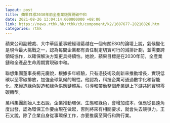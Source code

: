 ```yaml
---
layout: post
title: 蘋果目標2030年前全產業鏈實現碳中和
date: 2021-08-26 13:04:14.000000000 +08:00
link: https://news.rthk.hk/rthk/ch/component/k2/1607677-20210826.htm
categories: rthk
---
```


蘋果公司副總裁、大中華區董事總經理葛越在一個有關ESG的論壇上說，氣候變化是現今最大挑戰之一，認為每間企業都有責任制定切實可行的減排計劃，並需要跨領域協作，以確保解決方案更具持續性。她說，蘋果目標是在2030年前，全產業鏈和全產品生命周期實現碳中和。

聯想集團董事長楊元慶說，根據多年經驗，只有憑技術及創新來推動增長，實現低碳以至零碳排放，加強全球氣候的韌性。他認為，科技企業可通過數字化和智能化，來締造綠色製造和綠色供應鏈體系，引導和帶動整個產業鏈上下游共同實現零碳轉型。

萬科集團創始人王石說，企業推動環保、生態和綠色，會增加成本，但應從長遠角度出發，認為環保工作要由現在做起，否則將來有相關要求，就會失去競爭力。王石又說，除了企業自身從事環保工作，亦要推廣至同行和跨行業。

